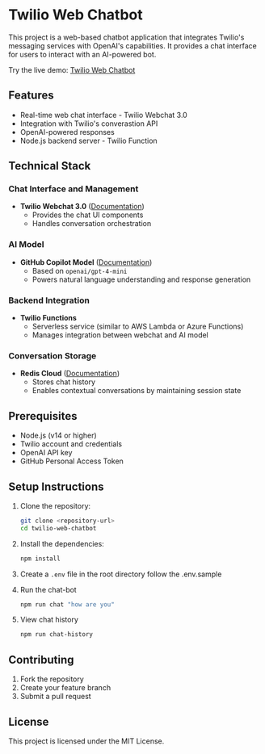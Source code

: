 # Twilio Web Chatbot

This project is a web-based chatbot application that integrates Twilio's messaging services with OpenAI's capabilities. It provides a chat interface for users to interact with an AI-powered bot.

Try the live demo: [Twilio Web Chatbot](https://trung-t-nguyen.github.io/ttng/)

## Features

- Real-time web chat interface - Twilio Webchat 3.0
- Integration with Twilio's converastion API
- OpenAI-powered responses
- Node.js backend server - Twilio Function

## Technical Stack

### Chat Interface and Management
- **Twilio Webchat 3.0** ([Documentation](https://www.twilio.com/docs/flex/developer/conversations/webchat))
  - Provides the chat UI components
  - Handles conversation orchestration

### AI Model
- **GitHub Copilot Model** ([Documentation](https://docs.github.com/en/github-models))
  - Based on `openai/gpt-4-mini`
  - Powers natural language understanding and response generation

### Backend Integration
- **Twilio Functions**
  - Serverless service (similar to AWS Lambda or Azure Functions)
  - Manages integration between webchat and AI model

### Conversation Storage
- **Redis Cloud** ([Documentation](https://redis.io/cloud/))
  - Stores chat history
  - Enables contextual conversations by maintaining session state

## Prerequisites

- Node.js (v14 or higher)
- Twilio account and credentials
- OpenAI API key
- GitHub Personal Access Token

## Setup Instructions

1. Clone the repository:
   ```bash
   git clone <repository-url>
   cd twilio-web-chatbot
   ```

2. Install the dependencies:
   ```bash
   npm install
   ```

3. Create a `.env` file in the root directory follow the .env.sample

4. Run the chat-bot 
   ```bash
   npm run chat "how are you"
   ```
5. View chat history 
   ```bash
   npm run chat-history
   ```

## Contributing

1. Fork the repository
2. Create your feature branch
3. Submit a pull request

## License

This project is licensed under the MIT License.